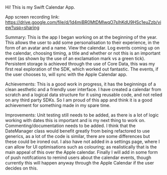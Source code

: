 Hi! This is my Swift Calendar App. 

App screen recording link:
https://drive.google.com/file/d/1d4miBR0MtDMlwqO7slhKdU9HSc1euZzb/view?usp=sharing

Summary:
This is the app I began working on at the beginning of the year. This allows the user to add some personalisation to their experience, in the form of an avatar and a name.  View the calendar. Log events coming up on the calendar, choosing timing, a title and whether or not this is an important event (as shown by the use of an exclamation mark vs a green tick). Persistent storage is achieved through the use of Core Data, this was my first real exploration of the SDK, which worked out fantastic. The events, if the user chooses to, will sync with the Apple Calendar app. 

Achievements:
This is a good work in progress, it has the beginnings of a clean aesthetic and a friendly user interface.  I have created a calendar from scratch and a logical data structure for it using reusable code, and not relied on any third party SDKs. So I am proud of this app and think it is a good achievement for something made in my spare time. 

Improvements:
Unit testing still needs to be added, as there is a lot of logic working with dates this is important and is my next thing to work on. Commenting/documentation needs to be added. I think that the DateManager class would benefit greatly from being refactored to use generics, as a lot of the code is similar, there are some differences but these could be ironed out. I also have not added in a settings page, where I can allow for UI optimisations such as colouring; as realistically that is the main appeal of this over the Apple calendar. Finally I will add in some form of push notifcations to remind users about the calendar events, though currently this will happen anyway through the Apple Calendar if the user decides on this.
